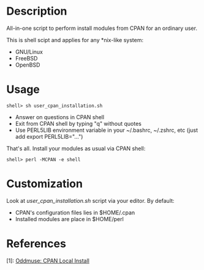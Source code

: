 
Description
===========

All-in-one script to perform install modules from CPAN for an ordinary user.

This is shell scipt and applies for any *nix-like system:

* GNU/Linux
* FreeBSD
* OpenBSD


Usage
==========

```
shell> sh user_cpan_installation.sh
```

* Answer on questions in CPAN shell
* Exit from CPAN shell by typing "q" without quotes
* Use PERL5LIB environment variable in your ~/.bashrc, ~/.zshrc, etc (just add export PERL5LIB="...")

That's all. Install your modules as usual via CPAN shell:

```
shell> perl -MCPAN -e shell
```

Customization
=============

Look at *user_cpan_installation.sh* script via your editor. By default:

* CPAN's configuration files lies in $HOME/.cpan
* Installed modules are place in $HOME/perl


References
=============

[1]: [Oddmuse: CPAN Local Install](http://www.oddmuse.org/wiki/CPAN_Local_Install)
